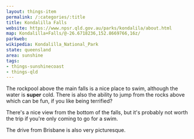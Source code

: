 ```yaml
---
layout: things-item
permalink: /:categories/:title
title: Kondalilla Falls 
website: https://www.npsr.qld.gov.au/parks/kondalila/about.html
map: Kondalilla+Falls/@-26.6718236,152.8669766,16z/
parkweb: 
wikipedia: Kondalilla_National_Park
state: queensland
area: sunshine
tags:
- things-sunshinecoast
- things-qld
---
```



The rockpool above the main falls is a nice place to swim, although the water is **super** cold. There is also the ability to jump from the rocks above which can be fun, if you like being terrified?

There's a nice view from the bottom of the falls, but it's probably not worth the trip if you're only coming to go for a swim.

The drive from Brisbane is also very picturesque.